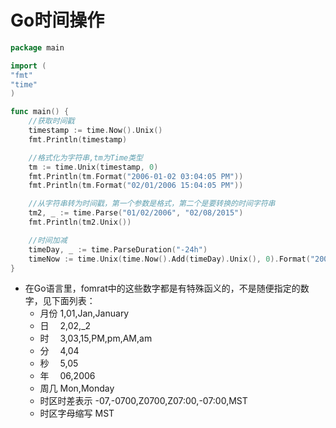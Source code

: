 # Go时间操作
```go
package main

import (
"fmt"
"time"
)

func main() {
	//获取时间戳
	timestamp := time.Now().Unix()
	fmt.Println(timestamp)

	//格式化为字符串,tm为Time类型
	tm := time.Unix(timestamp, 0)
	fmt.Println(tm.Format("2006-01-02 03:04:05 PM"))
	fmt.Println(tm.Format("02/01/2006 15:04:05 PM"))

	//从字符串转为时间戳，第一个参数是格式，第二个是要转换的时间字符串
	tm2, _ := time.Parse("01/02/2006", "02/08/2015")
	fmt.Println(tm2.Unix())

	//时间加减
	timeDay, _ := time.ParseDuration("-24h")
	timeNow := time.Unix(time.Now().Add(timeDay).Unix(), 0).Format("2006-01-02 15:04:05")
}
```
- 在Go语言里，fomrat中的这些数字都是有特殊函义的，不是随便指定的数字，见下面列表：
    - 月份 1,01,Jan,January
    - 日　 2,02,_2
    - 时　 3,03,15,PM,pm,AM,am
    - 分　 4,04
    - 秒　 5,05
    - 年　 06,2006
    - 周几 Mon,Monday
    - 时区时差表示 -07,-0700,Z0700,Z07:00,-07:00,MST
    - 时区字母缩写 MST

